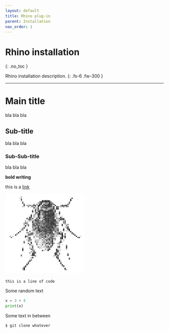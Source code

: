 ```yaml
---
layout: default
title: Rhino plug-in
parent: Installation
nav_order: 1
---
```


# Rhino installation
{: .no_toc }

Rhino installation description.
{: .fs-6 .fw-300 }

---

# Main title

bla bla bla

## Sub-title

bla bla bla

### Sub-Sub-title

bla bla bla


**bold writing**

this is a [link](https://jekyllrb.com/docs/installation/windows/)


![label of the image](https://github.com/ibois-epfl/Cockroach-documentation/blob/docu-alpha/img/Cockroach_logo_250_250.png?raw=true)

`this is a line of code`

Some random text

```python
x = 3 + 4
print(x)
```
Some text in between

```bash
$ git clone whatever
```